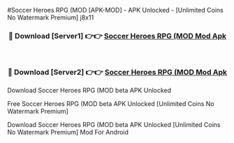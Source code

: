 #Soccer Heroes RPG (MOD [APK-MOD] - APK Unlocked - [Unlimited Coins No Watermark Premium] j8x11



<div align="center">

<h3>🔴 Download [Server1] 👉👉 <a href="https://momento.my/?title=Soccer_Heroes_RPG_(MOD">Soccer Heroes RPG (MOD Mod Apk</a></h3><br>

<h3>🔴 Download [Server2] 👉👉 <a href="https://momento.my/?title=Soccer_Heroes_RPG_(MOD">Soccer Heroes RPG (MOD Mod Apk</a></h3>
</div>



Download Soccer Heroes RPG (MOD beta APK Unlocked

Free Soccer Heroes RPG (MOD beta APK Unlocked [Unlimited Coins No Watermark Premium]

Download Soccer Heroes RPG (MOD beta APK Unlocked [Unlimited Coins No Watermark Premium] Mod For Android
